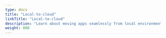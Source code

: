 ```yaml
---
type: docs
title: "Local-to-cloud"
linkTitle: "Local-to-cloud"
description: "Learn about moving apps seamlessly from local environments to the cloud"
weight: 800
---
```


<!-- TODO: topics for this page: lightweight env overview, rad app deploy, lightweight info about how to add portability if needed.  -->
<!-- TODO: move the Connectors main page content from Reference.Resource-library.Connectors_index.md to this section -->
